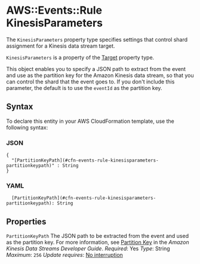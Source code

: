 # AWS::Events::Rule KinesisParameters<a name="aws-properties-events-rule-kinesisparameters"></a>

The `KinesisParameters` property type specifies settings that control shard assignment for a Kinesis data stream target\.

 `KinesisParameters` is a property of the [Target](https://docs.aws.amazon.com/AWSCloudFormation/latest/UserGuide/aws-properties-events-rule-target.html) property type\.

This object enables you to specify a JSON path to extract from the event and use as the partition key for the Amazon Kinesis data stream, so that you can control the shard that the event goes to\. If you don't include this parameter, the default is to use the `eventId` as the partition key\.

## Syntax<a name="aws-properties-events-rule-kinesisparameters-syntax"></a>

To declare this entity in your AWS CloudFormation template, use the following syntax:

### JSON<a name="aws-properties-events-rule-kinesisparameters-syntax.json"></a>

```
{
  "[PartitionKeyPath](#cfn-events-rule-kinesisparameters-partitionkeypath)" : String
}
```

### YAML<a name="aws-properties-events-rule-kinesisparameters-syntax.yaml"></a>

```
  [PartitionKeyPath](#cfn-events-rule-kinesisparameters-partitionkeypath): String
```

## Properties<a name="aws-properties-events-rule-kinesisparameters-properties"></a>

`PartitionKeyPath`  <a name="cfn-events-rule-kinesisparameters-partitionkeypath"></a>
The JSON path to be extracted from the event and used as the partition key\. For more information, see [Partition Key](https://docs.aws.amazon.com/streams/latest/dev/key-concepts.html#partition-key) in the *Amazon Kinesis Data Streams Developer Guide*\.
*Required*: Yes
*Type*: String
*Maximum*: `256`
*Update requires*: [No interruption](https://docs.aws.amazon.com/AWSCloudFormation/latest/UserGuide/using-cfn-updating-stacks-update-behaviors.html#update-no-interrupt)
